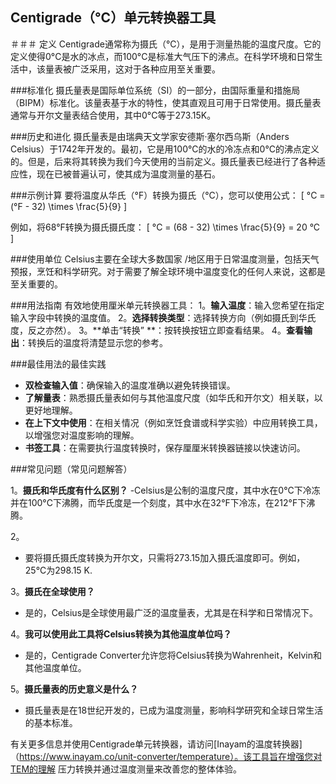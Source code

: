 ## Centigrade（°C）单元转换器工具

＃＃＃ 定义
Centigrade通常称为摄氏（°C），是用于测量热能的温度尺度。它的定义使得0°C是水的冰点，而100°C是标准大气压下的沸点。在科学环境和日常生活中，该量表被广泛采用，这对于各种应用至关重要。

###标准化
摄氏量表是国际单位系统（SI）的一部分，由国际重量和措施局（BIPM）标准化。该量表基于水的特性，使其直观且可用于日常使用。摄氏量表通常与开尔文量表结合使用，其中0°C等于273.15K。

###历史和进化
摄氏量表是由瑞典天文学家安德斯·塞尔西乌斯（Anders Celsius）于1742年开发的。最初，它是用100°C的水的冷冻点和0°C的沸点定义的。但是，后来将其转换为我们今天使用的当前定义。摄氏量表已经进行了各种适应性，现在已被普遍认可，使其成为温度测量的基石。

###示例计算
要将温度从华氏（°F）转换为摄氏（°C），您可以使用公式：
\[ °C = (°F - 32) \times \frac{5}{9} \]

例如，将68°F转换为摄氏摄氏度：
\[ °C = (68 - 32) \times \frac{5}{9} = 20 °C \]

###使用单位
Celsius主要在全球大多数国家 /地区用于日常温度测量，包括天气预报，烹饪和科学研究。对于需要了解全球环境中温度变化的任何人来说，这都是至关重要的。

###用法指南
有效地使用厘米单元转换器工具：
1。**输入温度**：输入您希望在指定输入字段中转换的温度值。
2。**选择转换类型**：选择转换方向（例如摄氏到华氏度，反之亦然）。
3。**单击“转换” **：按转换按钮立即查看结果。
4。**查看输出**：转换后的温度将清楚显示您的参考。

###最佳用法的最佳实践
-  **双检查输入值**：确保输入的温度准确以避免转换错误。
-  **了解量表**：熟悉摄氏量表如何与其他温度尺度（如华氏和开尔文）相关联，以更好地理解。
-  **在上下文中使用**：在相关情况（例如烹饪食谱或科学实验）中应用转换工具，以增强您对温度影响的理解。
-  **书签工具**：在需要执行温度转换时，保存厘厘米转换器链接以快速访问。

###常见问题（常见问题解答）

1。**摄氏和华氏度有什么区别？**
-Celsius是公制的温度尺度，其中水在0°C下冷冻并在100°C下沸腾，而华氏度是一个刻度，其中水在32°F下冷冻，在212°F下沸腾。

2。
- 要将摄氏摄氏度转换为开尔文，只需将273.15加入摄氏温度即可。例如，25°C为298.15 K.

3。**摄氏在全球使用？**
- 是的，Celsius是全球使用最广泛的温度量表，尤其是在科学和日常情况下。

4。**我可以使用此工具将Celsius转换为其他温度单位吗？**
- 是的，Centigrade Converter允许您将Celsius转换为Wahrenheit，Kelvin和其他温度单位。

5。**摄氏量表的历史意义是什么？**
- 摄氏量表是在18世纪开发的，已成为温度测量，影响科学研究和全球日常生活的基本标准。

有关更多信息并使用Centigrade单元转换器，请访问[Inayam的温度转换器]（https://www.inayam.co/unit-converter/temperature）。该工具旨在增强您对TEM的理解 压力转换并通过温度测量来改善您的整体体验。